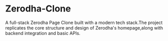 # Zerodha-Clone
A full-stack Zerodha Page Clone built with a modern tech stack.The project replicates the core structure and design of Zerodha's homepage,along with backend integration and basic APIs.
